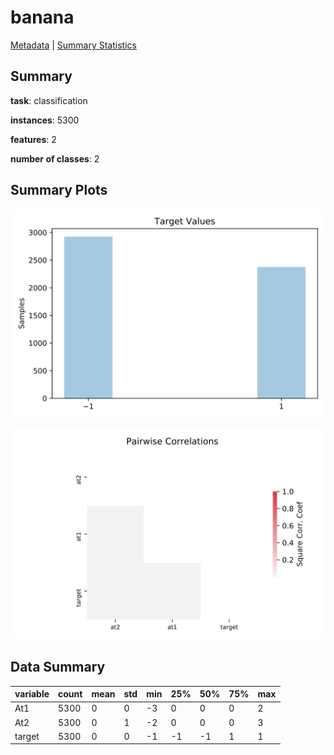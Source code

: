 # banana

[Metadata](metadata.yaml) | [Summary Statistics](summary_stats.csv)

## Summary

**task**: classification

**instances**: 5300

**features**: 2

**number of classes**: 2

## Summary Plots

![Labels](label.svg)

![Corr](corr.svg)

## Data Summary

|	variable	|	count	|	mean	|	std	|	min	|	25%	|	50%	|	75%	|	max|
| --- | --- | --- | --- | --- | --- | --- | --- | --- |
|	At1	|	5300	|	0	|	0	|	-3	|	0	|	0	|	0	|	2
|	At2	|	5300	|	0	|	1	|	-2	|	0	|	0	|	0	|	3
|	target	|	5300	|	0	|	0	|	-1	|	-1	|	-1	|	1	|	1
